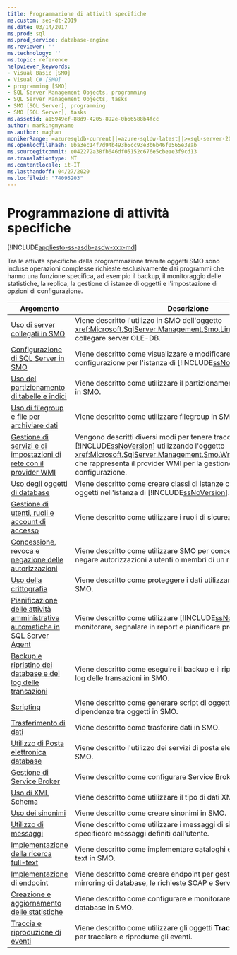 ```yaml
---
title: Programmazione di attività specifiche
ms.custom: seo-dt-2019
ms.date: 03/14/2017
ms.prod: sql
ms.prod_service: database-engine
ms.reviewer: ''
ms.technology: ''
ms.topic: reference
helpviewer_keywords:
- Visual Basic [SMO]
- Visual C# [SMO]
- programming [SMO]
- SQL Server Management Objects, programming
- SQL Server Management Objects, tasks
- SMO [SQL Server], programming
- SMO [SQL Server], tasks
ms.assetid: a15949ef-88d9-4205-892e-0b66588b4fcc
author: markingmyname
ms.author: maghan
monikerRange: =azuresqldb-current||=azure-sqldw-latest||>=sql-server-2016||=sqlallproducts-allversions||>=sql-server-linux-2017||=azuresqldb-mi-current
ms.openlocfilehash: 0ba3ec14f7d94b493b5cc93e3b6b46f0565e38ab
ms.sourcegitcommit: e042272a38fb646df05152c676e5cbeae3f9cd13
ms.translationtype: MT
ms.contentlocale: it-IT
ms.lasthandoff: 04/27/2020
ms.locfileid: "74095203"
---
```

# <a name="programming-specific-tasks"></a>Programmazione di attività specifiche
[!INCLUDE[appliesto-ss-asdb-asdw-xxx-md](../../../includes/appliesto-ss-asdb-asdw-xxx-md.md)]

  Tra le attività specifiche della programmazione tramite oggetti SMO sono incluse operazioni complesse richieste esclusivamente dai programmi che hanno una funzione specifica, ad esempio il backup, il monitoraggio delle statistiche, la replica, la gestione di istanze di oggetti e l'impostazione di opzioni di configurazione.  
  
|Argomento|Descrizione|  
|-----------|-----------------|  
|[Uso di server collegati in SMO](../../../relational-databases/server-management-objects-smo/tasks/using-linked-servers-in-smo.md)|Viene descritto l'utilizzo in SMO dell'oggetto <xref:Microsoft.SqlServer.Management.Smo.LinkedServer> per collegare server OLE-DB.|  
|[Configurazione di SQL Server in SMO](../../../relational-databases/server-management-objects-smo/tasks/configuring-sql-server-in-smo.md)|Viene descritto come visualizzare e modificare le impostazioni di configurazione per l'istanza di [!INCLUDE[ssNoVersion](../../../includes/ssnoversion-md.md)] in SMO.|  
|[Uso del partizionamento di tabelle e indici](../../../relational-databases/server-management-objects-smo/tasks/using-table-and-index-partitioning.md)|Viene descritto come utilizzare il partizionamento di indici e tabelle in SMO.|  
|[Uso di filegroup e file per archiviare dati](../../../relational-databases/server-management-objects-smo/tasks/using-filegroups-and-files-to-store-data.md)|Viene descritto come utilizzare filegroup in SMO.|  
|[Gestione di servizi e di impostazioni di rete con il provider WMI](../../../relational-databases/server-management-objects-smo/tasks/managing-services-and-network-settings-by-using-wmi-provider.md)|Vengono descritti diversi modi per tenere traccia dell'istanza di [!INCLUDE[ssNoVersion](../../../includes/ssnoversion-md.md)] utilizzando l'oggetto <xref:Microsoft.SqlServer.Management.Smo.Wmi.ManagedComputer> che rappresenta il provider WMI per la gestione della configurazione.|  
|[Uso degli oggetti di database](../../../relational-databases/server-management-objects-smo/tasks/creating-altering-and-removing-database-objects.md)|Viene descritto come creare classi di istanze che rappresentano oggetti nell'istanza di [!INCLUDE[ssNoVersion](../../../includes/ssnoversion-md.md)].|  
|[Gestione di utenti, ruoli e account di accesso](../../../relational-databases/server-management-objects-smo/tasks/managing-users-roles-and-logins.md)|Viene descritto come utilizzare i ruoli di sicurezza in SMO.|  
|[Concessione, revoca e negazione delle autorizzazioni](../../../relational-databases/server-management-objects-smo/tasks/granting-revoking-and-denying-permissions.md)|Viene descritto come utilizzare SMO per concedere, revocare e negare autorizzazioni a utenti o membri di un ruolo.|  
|[Uso della crittografia](../../../relational-databases/server-management-objects-smo/tasks/using-encryption.md)|Viene descritto come proteggere i dati utilizzando la crittografia in SMO.|  
|[Pianificazione delle attività amministrative automatiche in SQL Server Agent](../../../relational-databases/server-management-objects-smo/tasks/scheduling-automatic-administrative-tasks-in-sql-server-agent.md)|Viene descritto come utilizzare [!INCLUDE[ssNoVersion](../../../includes/ssnoversion-md.md)] Agent per monitorare, segnalare in report e pianificare processi in SMO.|  
|[Backup e ripristino dei database e dei log delle transazioni](../../../relational-databases/server-management-objects-smo/tasks/backing-up-and-restoring-databases-and-transaction-logs.md)|Viene descritto come eseguire il backup e il ripristino di database e log delle transazioni in SMO.|  
|[Scripting](../../../relational-databases/server-management-objects-smo/tasks/scripting.md)|Viene descritto come generare script di oggetti e individuare dipendenze tra oggetti in SMO.|  
|[Trasferimento di dati](../../../relational-databases/server-management-objects-smo/tasks/transferring-data.md)|Viene descritto come trasferire dati in SMO.|  
|[Utilizzo di Posta elettronica database](../../../relational-databases/server-management-objects-smo/tasks/using-database-mail.md)|Viene descritto l'utilizzo dei servizi di posta elettronica da parte di SMO.|  
|[Gestione di Service Broker](../../../relational-databases/server-management-objects-smo/tasks/managing-service-broker.md)|Viene descritto come configurare Service Broker tramite SMO.|  
|[Uso di XML Schema](../../../relational-databases/server-management-objects-smo/tasks/using-xml-schemas.md)|Viene descritto come utilizzare il tipo di dati XML in SMO.|  
|[Uso dei sinonimi](../../../relational-databases/server-management-objects-smo/tasks/using-synonyms.md)|Viene descritto come creare sinonimi in SMO.|  
|[Utilizzo di messaggi](../../../relational-databases/server-management-objects-smo/tasks/using-messages.md)|Viene descritto come utilizzare i messaggi di sistema e come specificare messaggi definiti dall'utente.|  
|[Implementazione della ricerca full-text](../../../relational-databases/server-management-objects-smo/tasks/implementing-full-text-search.md)|Viene descritto come implementare cataloghi e indici di ricerca full-text in SMO.|  
|[Implementazione di endpoint](../../../relational-databases/server-management-objects-smo/tasks/implementing-endpoints.md)|Viene descritto come creare endpoint per gestire payload per il mirroring di database, le richieste SOAP e Service Broker.|  
|[Creazione e aggiornamento delle statistiche](../../../relational-databases/server-management-objects-smo/tasks/creating-and-updating-statistics.md)|Viene descritto come configurare e monitorare statistiche su un database in SMO.|  
|[Traccia e riproduzione di eventi](../../../relational-databases/server-management-objects-smo/tasks/tracing-and-replaying-events.md)|Viene descritto come utilizzare gli oggetti **Trace** e **Replay** in SMO per tracciare e riprodurre gli eventi.|  
  
  
